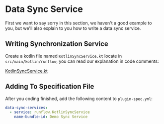 # Data Sync Service

First we want to say sorry in this section, we haven't a good example to you, but we'll also explain to you how to write a data sync service.

## Writing Synchronization Service

Create a kotlin file named `KotlinSyncService.kt` locate in `src/main/kotlin/runflow`, you can read our explanation in code comments:

[KotlinSyncService.kt](java-demo-plugin/src/main/kotlin/runflow/KotlinSyncService.kt ':include :type=code')

## Adding To Specification File

After you coding finished, add the following content to `plugin-spec.yml`:

```yaml
data-sync-services:
  - service: runflow.KotlinSyncService
    name-bundle-id: Demo Sync Service
```
